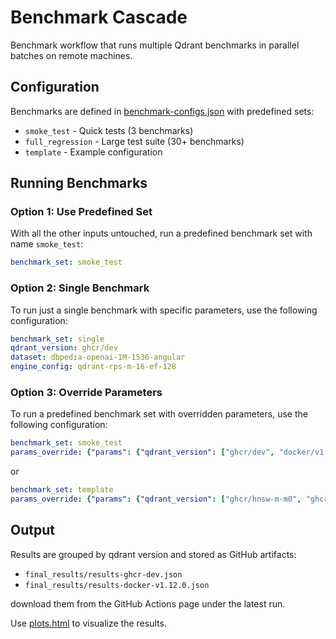 # Benchmark Cascade

Benchmark workflow that runs multiple Qdrant benchmarks in parallel batches on remote machines.

## Configuration

Benchmarks are defined in [benchmark-configs.json](benchmark-configs.json) with predefined sets:
- `smoke_test` - Quick tests (3 benchmarks)
- `full_regression` - Large test suite (30+ benchmarks)
- `template` - Example configuration

## Running Benchmarks

### Option 1: Use Predefined Set
With all the other inputs untouched, run a predefined benchmark set with name `smoke_test`:
```yaml
benchmark_set: smoke_test
```

### Option 2: Single Benchmark
To run just a single benchmark with specific parameters, use the following configuration:
```yaml
benchmark_set: single
qdrant_version: ghcr/dev
dataset: dbpedia-openai-1M-1536-angular
engine_config: qdrant-rps-m-16-ef-128
```

### Option 3: Override Parameters
To run a predefined benchmark set with overridden parameters, use the following configuration:
```yaml
benchmark_set: smoke_test
params_override: {"params": {"qdrant_version": ["ghcr/dev", "docker/v1.12.0"], "dataset": ["glove-100-angular"]}}
```
or
```yaml
benchmark_set: template
params_override: {"params": {"qdrant_version": ["ghcr/hnsw-m-m0", "ghcr/dev"], "dataset": ["dbpedia-openai-1M-1536-angular", "gist-960-euclidean", "glove-100-angular", "deep-image-96-angular"], "engine_config": ["qdrant-rps-m-16-ef-128", "qdrant-rps-m-32-ef-128", "qdrant-rps-m-32-ef-256", "qdrant-rps-m-32-ef-512", "qdrant-rps-m-64-ef-256", "qdrant-rps-m-64-ef-512"]}}
```

## Output

Results are grouped by qdrant version and stored as GitHub artifacts:
- `final_results/results-ghcr-dev.json`
- `final_results/results-docker-v1.12.0.json`

download them from the GitHub Actions page under the latest run.

Use [plots.html](../scripts/plots.html) to visualize the results.